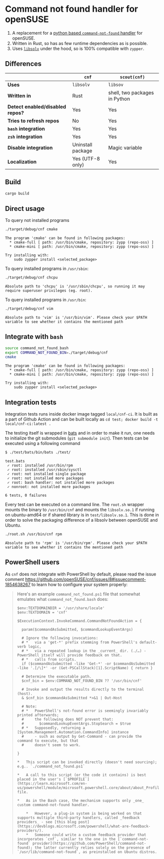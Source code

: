 # **Command not found handler for openSUSE**

1.  A replacement for a [python based `command-not-found` handler](https://github.com/openSUSE/scout/blob/master/handlers/bin/command-not-found) for openSUSE.
2.  Written in Rust, so has as few runtime dependencies as is possible.
3.  Uses [`libsolv`](https://github.com/openSUSE/libsolv) under the hood, so is 100% compatible with `zypper`.

## **Differences**

|                                    | **`cnf`**         | **`scout(cnf)`**              |
|------------------------------------|-------------------|-------------------------------|
| **Uses**                           | `libsolv`         | `libsov`                      |
| **Written in**                     | Rust              | shell, two packages in Python |
| **Detect enabled/disabled repos?** | Yes               | Yes                           |
| **Tries to refresh repos**         | No                | Yes                           |
| **`bash` integration**             | Yes               | Yes                           |
| **`zsh` integration**              | Yes               | Yes                           |
| **Disable integration**            | Uninstall package | Magic variable                |
| **Localization**                   | Yes (UTF-8 only)  | Yes                           |

## **Build**

```.sh
cargo build
```

## **Direct usage**

To query not installed programs

```.sh
./target/debug/cnf cmake
```
```.log
The program 'cmake' can be found in following packages:
  * cmake-full [ path: /usr/bin/cmake, repository: zypp (repo-oss) ]
  * cmake-mini [ path: /usr/bin/cmake, repository: zypp (repo-oss) ]

Try installing with:
    sudo zypper install <selected_package>
```

To query installed programs in `/usr/sbin`:

```.sh
./target/debug/cnf chcpu
```
```.log
Absolute path to 'chcpu' is '/usr/sbin/chcpu', so running it may require superuser privileges (eg. root).
```

To query installed programs in `/usr/bin`:

```.sh
./target/debug/cnf vim
```
```.log
Absolute path to 'vim' is '/usr/bin/vim'. Please check your $PATH variable to see whether it contains the mentioned path
```

##  **Integrate with `bash`**

```.sh
source command_not_found_bash
export COMMAND_NOT_FOUND_BIN=./target/debug/cnf
cmake
```
```.log
The program 'cmake' can be found in following packages:
  * cmake-full [ path: /usr/bin/cmake, repository: zypp (repo-oss) ]
  * cmake-mini [ path: /usr/bin/cmake, repository: zypp (repo-oss) ]

Try installing with:
    sudo zypper install <selected_package>
```

## **Integration tests**

Integration tests runs inside docker image tagged `local/cnf-ci`. It is built as a part of Github Action and can be built locally as `cd test; docker build -t local/cnf-ci:latest .`

The testing itself is wrapped in [bats](https://github.com/bats-core/bats-core) and in order to make it run, one needs to initialize the git submodules (`git submodule init`). Then tests can be executed using a following command

```.sh
$ ./test/bats/bin/bats ./test/
```
```.log
test.bats
 ✓ root: installed /usr/bin/rpm
 ✓ root: installed /usr/sbin/sysctl
 ✓ root: not installed single package
 ✓ root: not installed more packages
 ✓ root: bash handler: not installed more packages
 ✓ nonroot: not installed more packages

6 tests, 0 failures
```

Every test can be executed on a command line. The `root.sh` wrapper mounts the binary to `/usr/bin/cnf` and mounts the `libsolv.so.1` if running on ubuntu-amd64 or if shared library is in `test/libsolv.so.1`. This is done in order to solve the packaging difference of a libsolv between openSUSE and Ubuntu.

```.sh
./root.sh /usr/bin/cnf rpm
```
```.log
Absolute path to 'rpm' is '/usr/bin/rpm'. Please check your $PATH variable to see whether it contains the mentioned path
```

## **PowerShell users**

As `cnf` does not integrate with PowerShell by default, please read the issue comment https://github.com/openSUSE/cnf/issues/8#issuecomment-1854638267 to learn how to configure your system properly:

<blockQuote>

Here's an example `command_not_found.ps1` file that somewhat emulates what `command_not_found.bash` does:

```.PS1
$env:TEXTDOMAINDIR = '/usr/share/locale'
$env:TEXTDOMAIN = 'cnf'

$ExecutionContext.InvokeCommand.CommandNotFoundAction = {

  param($commandAsSubmitted, $commandLookupEventArgs)

  # Ignore the following invocations:
  # *   via a 'get-*' prefix stemming from PowerShell's default-verb logic,
  # *   via a repeated lookup in the _current_ dir. (./…) - PowerShell itself will provide feedback on that.
  # *   calls from scripts.
  if ($commandAsSubmitted -like 'Get-*' -or $commandAsSubmitted -like '.[/\]*' -or (Get-PSCallStack)[1].ScriptName) { return }

  # Determine the executable path.
  $cnf_bin = $env:COMMAND_NOT_FOUND_BIN ?? '/usr/bin/cnf'

  # Invoke and output the results directly to the terminal (host).
  & $cnf_bin $commandAsSubmitted *>&1 | Out-Host

  # Note: 
  # *   PowerShell's not-found error is seemingly invariably printed afterwards;
  #     the following does NOT prevent that:
  #       $commandLookupEventArgs.StopSearch = $true
  # *   Supposedly, returning a [System.Management.Automation.CommandInfo] instance
  #     - such as output by Get-Command - can provide the command to execute, but that 
  #     doesn't seem to work.

}
```

    *   This script can be invoked directly (doesn't need sourcing); e.g.. `./command_not_found.ps1`

    *   A call to this script (or the code it contains) is best placed in the user's [`$PROFILE`](https://learn.microsoft.com/en-us/powershell/module/microsoft.powershell.core/about/about_Profiles) file.

    *   As in the Bash case, the mechanism supports only _one_ custom command-not-found handler.
      
        *   However, a plug-in system is being worked on that supports multiple third-party handlers, called _feedback providers_ - see [this blog post](https://devblogs.microsoft.com/powershell/what-are-feedback-providers/).
        *   Someone could write a custom feedback provider that incorporates `cnf`, similar to the one in the [`command-not-found` provider](https://github.com/PowerShell/command-not-found); the latter currently relies solely on the presence of `/usr/lib/command-not-found`, as preinstalled on Ubuntu distros.

</blockQuote>
